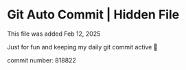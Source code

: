 # Git Auto Commit | Hidden File

This file was added Feb 12, 2025

Just for fun and keeping my daily git commit active 🤪

commit number: 818822
